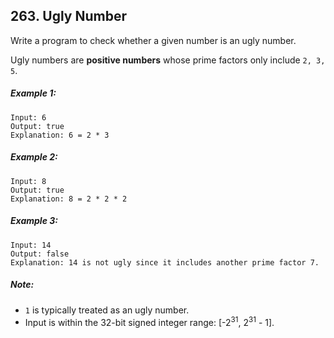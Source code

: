 ## 263. Ugly Number
Write a program to check whether a given number is an ugly number.

Ugly numbers are **positive numbers** whose prime factors only include ```2, 3, 5```.

##### Example 1:
```
Input: 6
Output: true
Explanation: 6 = 2 * 3
```
##### Example 2:
```
Input: 8
Output: true
Explanation: 8 = 2 * 2 * 2
```
##### Example 3:
```
Input: 14
Output: false
Explanation: 14 is not ugly since it includes another prime factor 7.
```
##### Note:

* ```1``` is typically treated as an ugly number.
* Input is within the 32-bit signed integer range: [-2<sup>31</sup>,  2<sup>31</sup> - 1].
